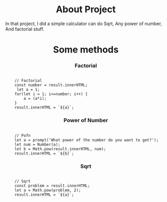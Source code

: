 
<div align="center"><h1>About Project</h1></div>
<p>In that project, I did a simple calculator can do Sqrt, Any power of number, And factorial stuff.</p>

<div align="center"><h1>Some methods</h1></div>

<div align="center"><h3>Factorial</h3></div>

```

    // Factorial
    const number = result.innerHTML;
     let a = 1;
    for(let i = 1; i<=number; i++) {
        a = (a*i);
    }
    result.innerHTML = `${a}`;

```

<div align="center"><h3>Power of Number</h3></div>

```

    // Pofn
    let a = prompt('What power of the number do you want to get?');
    let num = Number(a);
    let b = Math.pow(result.innerHTML, num);
    result.innerHTML = `${b}`;

```

<div align="center"><h3>Sqrt</h3></div>

```

    // Sqrt
    const problem = result.innerHTML;
    let a = Math.pow(problem, 2);
    result.innerHTML = `${a}`;

```







